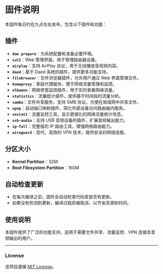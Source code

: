 # 固件说明

本固件每日约在九点左右发布，包含以下插件和功能：

## 插件

- **`dae prepare`**：为系统配置和准备必要环境。
- **`LuCI`**：Web 管理界面，用于管理路由器设置。
- **`airplay`**：支持 AirPlay 协议，用于无线播放音视频内容。
- **`daed`**：基于 Daed 系统的插件，提供更多功能支持。
- **`filebrowser`**：文件浏览器插件，允许用户通过 Web 界面管理文件。
- **`homeproxy`**：家庭代理服务，便于网络流量管理和监控。
- **`nlbwmon`**：网络带宽监控插件，用于实时查看网络流量。
- **`statistics`**：流量统计插件，提供基于时间段的流量分析。
- **`samba`**：文件共享服务，支持 SMB 协议，方便在局域网中共享文件。
- **`upnp`**：自动端口映射插件，简化外部设备访问路由器内服务。
- **`vnstat2`**：流量监控工具，显示更细化的网络流量统计信息。
- **`usb-audio`**：支持 USB 音频设备的插件，扩展音频输出能力。
- **`ip-full`**：完整版的 IP 路由工具，增强网络路由能力。
- **`wireguard`**：现代、高效的 VPN 技术，提供安全的网络连接。

## 分区大小

- **Kernel Partition**：32M
- **Root Filesystem Partition**：160M

## 自动检查更新

- 在每次编译之前，固件会自动检查代码库是否有更新。
- 如果没有检测到更新，编译过程将被取消，以节省资源和时间。

## 使用说明

本固件提供了广泛的功能支持，适用于需要文件共享、流量监控、VPN 连接及音频输出的用户。

---

### License

该项目遵循 [MIT License](LICENSE)。
